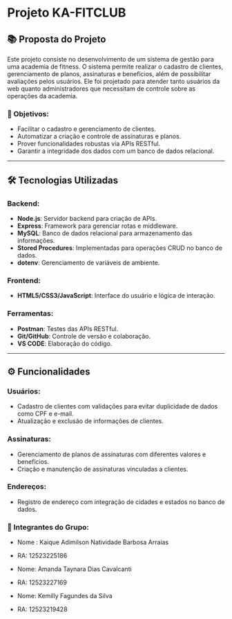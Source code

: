 # Projeto KA-FITCLUB

## 📚 Proposta do Projeto
Este projeto consiste no desenvolvimento de um sistema de gestão para uma academia de fitness. O sistema permite realizar o cadastro de clientes, gerenciamento de planos, assinaturas e benefícios, além de possibilitar avaliações pelos usuários. Ele foi projetado para atender tanto usuários da web quanto administradores que necessitam de controle sobre as operações da academia.

### 🎯 Objetivos:
- Facilitar o cadastro e gerenciamento de clientes.
- Automatizar a criação e controle de assinaturas e planos.
- Prover funcionalidades robustas via APIs RESTful.
- Garantir a integridade dos dados com um banco de dados relacional.

---

## 🛠️ Tecnologias Utilizadas

### Backend:
- **Node.js**: Servidor backend para criação de APIs.
- **Express**: Framework para gerenciar rotas e middleware.
- **MySQL**: Banco de dados relacional para armazenamento das informações.
- **Stored Procedures**: Implementadas para operações CRUD no banco de dados.
- **dotenv**: Gerenciamento de variáveis de ambiente.

### Frontend:
- **HTML5/CSS3/JavaScript**: Interface do usuário e lógica de interação.

### Ferramentas:
- **Postman**: Testes das APIs RESTful.
- **Git/GitHub**: Controle de versão e colaboração.
- **VS CODE**: Elaboração do código.

---

## ⚙️ Funcionalidades

### Usuários:
- Cadastro de clientes com validações para evitar duplicidade de dados como CPF e e-mail.
- Atualização e exclusão de informações de clientes.

### Assinaturas:
- Gerenciamento de planos de assinaturas com diferentes valores e benefícios.
- Criação e manutenção de assinaturas vinculadas a clientes.

### Endereços:
- Registro de endereço com integração de cidades e estados no banco de dados.

### 👥 Integrantes do Grupo:
- Nome : Kaique Adimilson Natividade Barbosa Arraias
- RA: 12523225186

- Nome: Amanda Taynara Dias Cavalcanti
- RA: 12523227169

- Nome: Kemilly Fagundes da Silva
- RA: 12523219428
